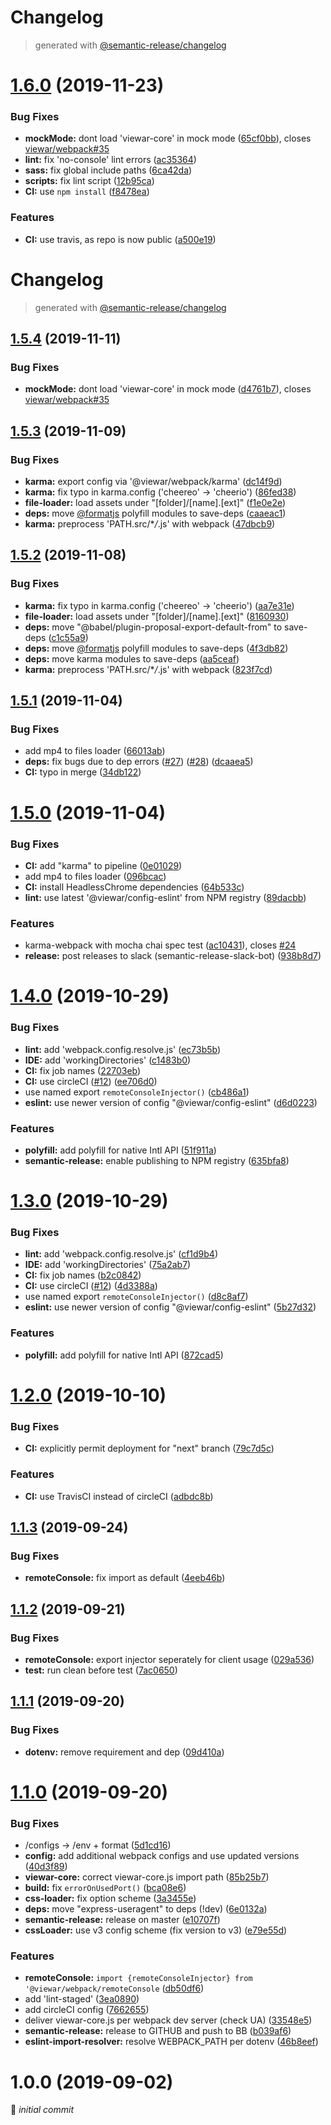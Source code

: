 # Changelog

> generated with [@semantic-release/changelog](https://github.com/semantic-release/changelog)

# [1.6.0](https://github.com/viewar/webpack/compare/v1.5.4...v1.6.0) (2019-11-23)

### Bug Fixes

- **mockMode:** dont load 'viewar-core' in mock mode ([65cf0bb](https://github.com/viewar/webpack/commit/65cf0bb4b14b3771efb8068212811460cb26239d)), closes [viewar/webpack#35](https://github.com/viewar/webpack/issues/35)
- **lint:** fix 'no-console' lint errors ([ac35364](https://github.com/viewar/webpack/commit/ac35364b23681e7a552b53838f499792fde3723a))
- **sass:** fix global include paths ([6ca42da](https://github.com/viewar/webpack/commit/6ca42da284a2cf4dd2306c8cfeb72c063f9b9f93))
- **scripts:** fix lint script ([12b95ca](https://github.com/viewar/webpack/commit/12b95ca4b2be34ff1afe07c4ee7313f416a8d144))
- **CI:** use `npm install` ([f8478ea](https://github.com/viewar/webpack/commit/f8478ea9a0c323ab5700a75016e1694a954586e3))

### Features

- **CI:** use travis, as repo is now public ([a500e19](https://github.com/viewar/webpack/commit/a500e19d12622f79b90b9510cb711851e7e13fa1))

# Changelog

> generated with [@semantic-release/changelog](https://github.com/semantic-release/changelog)

## [1.5.4](https://github.com/viewar/webpack/compare/v1.5.3...v1.5.4) (2019-11-11)

### Bug Fixes

- **mockMode:** dont load 'viewar-core' in mock mode ([d4761b7](https://github.com/viewar/webpack/commit/d4761b7b88e447e069d38480ea86e5666af15dee)), closes [viewar/webpack#35](https://github.com/viewar/webpack/issues/35)

## [1.5.3](https://github.com/viewar/webpack/compare/v1.5.2...v1.5.3) (2019-11-09)

### Bug Fixes

- **karma:** export config via '@viewar/webpack/karma' ([dc14f9d](https://github.com/viewar/webpack/commit/dc14f9dd5812b5a9d86f2f9a743a2aedf7821ae9))
- **karma:** fix typo in karma.config ('cheereo' -> 'cheerio') ([86fed38](https://github.com/viewar/webpack/commit/86fed38dd5ea12377ceb2476c0058aeaded02275))
- **file-loader:** load assets under "[folder]/[name].[ext]" ([f1e0e2e](https://github.com/viewar/webpack/commit/f1e0e2ec19be6ee04bfd13daadac605ae600323d))
- **deps:** move [@formatjs](https://github.com/formatjs) polyfill modules to save-deps ([caaeac1](https://github.com/viewar/webpack/commit/caaeac1dbd7fccd1de9ceeb22ea295d57d62268b))
- **karma:** preprocess 'PATH.src/\*_/_.js' with webpack ([47dbcb9](https://github.com/viewar/webpack/commit/47dbcb976a7206f68dd4818e67cc3798f9237fa6))

## [1.5.2](https://github.com/viewar/webpack/compare/v1.5.1...v1.5.2) (2019-11-08)

### Bug Fixes

- **karma:** fix typo in karma.config ('cheereo' -> 'cheerio') ([aa7e31e](https://github.com/viewar/webpack/commit/aa7e31e44d7c041b12a029718fa21e0b81ee391c))
- **file-loader:** load assets under "[folder]/[name].[ext]" ([8160930](https://github.com/viewar/webpack/commit/81609303b95210b843167eab38383715af4a525f))
- **deps:** move "@babel/plugin-proposal-export-default-from" to save-deps ([c1c55a9](https://github.com/viewar/webpack/commit/c1c55a9630cb72b384d22a64e790a874c3525dd6))
- **deps:** move [@formatjs](https://github.com/formatjs) polyfill modules to save-deps ([4f3db82](https://github.com/viewar/webpack/commit/4f3db82024cb5e4fe24bf72ab43db3b12c388bbe))
- **deps:** move karma modules to save-deps ([aa5ceaf](https://github.com/viewar/webpack/commit/aa5ceafabf18dc3c4ee1b366564beb44f95fb220))
- **karma:** preprocess 'PATH.src/\*_/_.js' with webpack ([823f7cd](https://github.com/viewar/webpack/commit/823f7cda5c6b5291f375b4059f518373cebbd36f))

## [1.5.1](https://github.com/viewar/webpack/compare/v1.5.0...v1.5.1) (2019-11-04)

### Bug Fixes

- add mp4 to files loader ([66013ab](https://github.com/viewar/webpack/commit/66013abac67b1c83ec7de2a3a968f9cedf9c038a))
- **deps:** fix bugs due to dep errors ([#27](https://github.com/viewar/webpack/issues/27)) ([#28](https://github.com/viewar/webpack/issues/28)) ([dcaaea5](https://github.com/viewar/webpack/commit/dcaaea51007ebd1d37bed79d66357ca6b327c331))
- **CI:** typo in merge ([34db122](https://github.com/viewar/webpack/commit/34db1225fb1e0ae0fa84ecffa6ea6aba6db9ad3c))

# [1.5.0](https://github.com/viewar/webpack/compare/v1.4.0...v1.5.0) (2019-11-04)

### Bug Fixes

- **CI:** add "karma" to pipeline ([0e01029](https://github.com/viewar/webpack/commit/0e0102925da2427780fe004fe7bd5957969babdb))
- add mp4 to files loader ([096bcac](https://github.com/viewar/webpack/commit/096bcac37dc4bade45d5edfad9bcbf3de05daef4))
- **CI:** install HeadlessChrome dependencies ([64b533c](https://github.com/viewar/webpack/commit/64b533cbcf6fd476b15b4b6b50d0ca19ef44dfe8))
- **lint:** use latest '@viewar/config-eslint' from NPM registry ([89dacbb](https://github.com/viewar/webpack/commit/89dacbb2c44fee5d94b86a47a8522fcd54bab031))

### Features

- karma-webpack with mocha chai spec test ([ac10431](https://github.com/viewar/webpack/commit/ac1043109fe8148457fd1ddfa6ed5499b0f5eebd)), closes [#24](https://github.com/viewar/webpack/issues/24)
- **release:** post releases to slack (semantic-release-slack-bot) ([938b8d7](https://github.com/viewar/webpack/commit/938b8d7085c678677b87d81e1df8ea2999d071b7))

# [1.4.0](https://github.com/viewar/webpack/compare/v1.3.0...v1.4.0) (2019-10-29)

### Bug Fixes

- **lint:** add 'webpack.config.resolve.js' ([ec73b5b](https://github.com/viewar/webpack/commit/ec73b5b2b3a315a6090102f876274c754c1bf607))
- **IDE:** add 'workingDirectories' ([c1483b0](https://github.com/viewar/webpack/commit/c1483b0298031850cc948088a14a5879efd327d1))
- **CI:** fix job names ([22703eb](https://github.com/viewar/webpack/commit/22703eb79f3a96f9da62f0910648e8be29fe768f))
- **CI:** use circleCI ([#12](https://github.com/viewar/webpack/issues/12)) ([ee706d0](https://github.com/viewar/webpack/commit/ee706d0f1c2637f087928da84429977ea258ebd6))
- use named export `remoteConsoleInjector()` ([cb486a1](https://github.com/viewar/webpack/commit/cb486a1362026394b798f97a673bdc760f05e69d))
- **eslint:** use newer version of config "@viewar/config-eslint" ([d6d0223](https://github.com/viewar/webpack/commit/d6d022313cde11dc8339a329b0423d72dca5b857))

### Features

- **polyfill:** add polyfill for native Intl API ([51f911a](https://github.com/viewar/webpack/commit/51f911a3b3f71d10bd99cf748a84ecf8e82915c2))
- **semantic-release:** enable publishing to NPM registry ([635bfa8](https://github.com/viewar/webpack/commit/635bfa83000b3f8f72bb17f2d95bc16afde4b6b3))

# [1.3.0](https://github.com/viewar/webpack/compare/v1.2.0...v1.3.0) (2019-10-29)

### Bug Fixes

- **lint:** add 'webpack.config.resolve.js' ([cf1d9b4](https://github.com/viewar/webpack/commit/cf1d9b4bd6c283958f5611d19ccc2159069c3e0f))
- **IDE:** add 'workingDirectories' ([75a2ab7](https://github.com/viewar/webpack/commit/75a2ab7cdd2d5299095288ab775588651693279d))
- **CI:** fix job names ([b2c0842](https://github.com/viewar/webpack/commit/b2c084282e73d31c590c34800ec02dcf9cd00f20))
- **CI:** use circleCI ([#12](https://github.com/viewar/webpack/issues/12)) ([4d3388a](https://github.com/viewar/webpack/commit/4d3388a3ccd4f1c2235ad6211015f21f32cfd2cc))
- use named export `remoteConsoleInjector()` ([d8c8af7](https://github.com/viewar/webpack/commit/d8c8af7f3902544763cc93a3a4a19a372c544855))
- **eslint:** use newer version of config "@viewar/config-eslint" ([5b27d32](https://github.com/viewar/webpack/commit/5b27d32556809590b98c4fdb898c1f9548899734))

### Features

- **polyfill:** add polyfill for native Intl API ([872cad5](https://github.com/viewar/webpack/commit/872cad5bda713d4ce93fe3452c94609dd6a224b6))

# [1.2.0](https://github.com/viewar/webpack/compare/v1.1.3...v1.2.0) (2019-10-10)

### Bug Fixes

- **CI:** explicitly permit deployment for "next" branch ([79c7d5c](https://github.com/viewar/webpack/commit/79c7d5c1b43a2bdf8aab566ca8ec79ef92dccf6b))

### Features

- **CI:** use TravisCI instead of circleCI ([adbdc8b](https://github.com/viewar/webpack/commit/adbdc8bc3e68d0dcc1a70d2ebfaf719c04969828))

## [1.1.3](https://github.com/DoubleU23/viewar-webpack/compare/v1.1.2...v1.1.3) (2019-09-24)

### Bug Fixes

- **remoteConsole:** fix import as default ([4eeb46b](https://github.com/DoubleU23/viewar-webpack/commit/4eeb46b))

## [1.1.2](https://github.com/DoubleU23/viewar-webpack/compare/v1.1.1...v1.1.2) (2019-09-21)

### Bug Fixes

- **remoteConsole:** export injector seperately for client usage ([029a536](https://github.com/DoubleU23/viewar-webpack/commit/029a536))
- **test:** run clean before test ([7ac0650](https://github.com/DoubleU23/viewar-webpack/commit/7ac0650))

## [1.1.1](https://github.com/DoubleU23/viewar-webpack/compare/v1.1.0...v1.1.1) (2019-09-20)

### Bug Fixes

- **dotenv:** remove requirement and dep ([09d410a](https://github.com/DoubleU23/viewar-webpack/commit/09d410a))

# [1.1.0](https://github.com/DoubleU23/viewar-webpack/compare/v1.0.0...v1.1.0) (2019-09-20)

### Bug Fixes

- /configs -> /env + format ([5d1cd16](https://github.com/DoubleU23/viewar-webpack/commit/5d1cd16))
- **config:** add additional webpack configs and use updated versions ([40d3f89](https://github.com/DoubleU23/viewar-webpack/commit/40d3f89))
- **viewar-core:** correct viewar-core.js import path ([85b25b7](https://github.com/DoubleU23/viewar-webpack/commit/85b25b7))
- **build:** fix `errorOnUsedPort()` ([bca08e6](https://github.com/DoubleU23/viewar-webpack/commit/bca08e6))
- **css-loader:** fix option scheme ([3a3455e](https://github.com/DoubleU23/viewar-webpack/commit/3a3455e))
- **deps:** move "express-useragent" to deps (!dev) ([6e0132a](https://github.com/DoubleU23/viewar-webpack/commit/6e0132a))
- **semantic-release:** release on master ([e10707f](https://github.com/DoubleU23/viewar-webpack/commit/e10707f))
- **cssLoader:** use v3 config scheme (fix version to v3) ([e79e55d](https://github.com/DoubleU23/viewar-webpack/commit/e79e55d))

### Features

- **remoteConsole:** `import {remoteConsoleInjector} from '@viewar/webpack/remoteConsole` ([db50df6](https://github.com/DoubleU23/viewar-webpack/commit/db50df6))
- add 'lint-staged' ([3ea0890](https://github.com/DoubleU23/viewar-webpack/commit/3ea0890))
- add circleCI config ([7662655](https://github.com/DoubleU23/viewar-webpack/commit/7662655))
- deliver viewar-core.js per webpack dev server (check UA) ([33548e5](https://github.com/DoubleU23/viewar-webpack/commit/33548e5))
- **semantic-release:** release to GITHUB and push to BB ([b039af6](https://github.com/DoubleU23/viewar-webpack/commit/b039af6))
- **eslint-import-resolver:** resolve WEBPACK_PATH per dotenv ([46b8eef](https://github.com/DoubleU23/viewar-webpack/commit/46b8eef))

# 1.0.0 (2019-09-02)

🎉 _initial commit_
